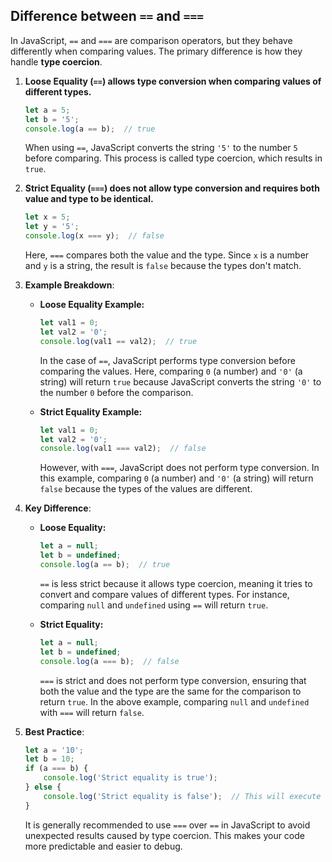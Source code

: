 
## Difference between `==` and `===`

In JavaScript, `==` and `===` are comparison operators, but they behave differently when comparing values. The primary difference is how they handle **type coercion**.

1. **Loose Equality (`==`) allows type conversion when comparing values of different types.**

    ```javascript
    let a = 5;
    let b = '5';
    console.log(a == b);  // true
    ```

    When using `==`, JavaScript converts the string `'5'` to the number `5` before comparing. This process is called type coercion, which results in `true`.

2. **Strict Equality (`===`) does not allow type conversion and requires both value and type to be identical.**

    ```javascript
    let x = 5;
    let y = '5';
    console.log(x === y);  // false
    ```

    Here, `===` compares both the value and the type. Since `x` is a number and `y` is a string, the result is `false` because the types don't match.

3. **Example Breakdown**:

    - **Loose Equality Example:**

        ```javascript
        let val1 = 0;
        let val2 = '0';
        console.log(val1 == val2);  // true
        ```

        In the case of `==`, JavaScript performs type conversion before comparing the values. Here, comparing `0` (a number) and `'0'` (a string) will return `true` because JavaScript converts the string `'0'` to the number `0` before the comparison.

    - **Strict Equality Example:**

        ```javascript
        let val1 = 0;
        let val2 = '0';
        console.log(val1 === val2);  // false
        ```

        However, with `===`, JavaScript does not perform type conversion. In this example, comparing `0` (a number) and `'0'` (a string) will return `false` because the types of the values are different.

4. **Key Difference**:

    - **Loose Equality:**

        ```javascript
        let a = null;
        let b = undefined;
        console.log(a == b);  // true
        ```

        `==` is less strict because it allows type coercion, meaning it tries to convert and compare values of different types. For instance, comparing `null` and `undefined` using `==` will return `true`.

    - **Strict Equality:**

        ```javascript
        let a = null;
        let b = undefined;
        console.log(a === b);  // false
        ```

        `===` is strict and does not perform type conversion, ensuring that both the value and the type are the same for the comparison to return `true`. In the above example, comparing `null` and `undefined` with `===` will return `false`.

5. **Best Practice**:

    ```javascript
    let a = '10';
    let b = 10;
    if (a === b) {
        console.log('Strict equality is true');
    } else {
        console.log('Strict equality is false');  // This will execute
    }
    ```

    It is generally recommended to use `===` over `==` in JavaScript to avoid unexpected results caused by type coercion. This makes your code more predictable and easier to debug.
